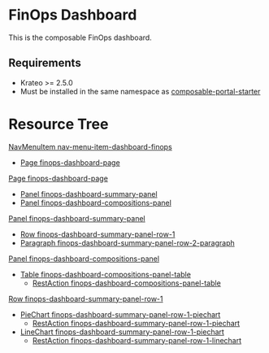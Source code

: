 # FinOps Dashboard
This is the composable FinOps dashboard.

## Requirements
- Krateo >= 2.5.0
- Must be installed in the same namespace as [composable-portal-starter](https://github.com/krateoplatformops/composable-portal-starter)

# Resource Tree
[NavMenuItem nav-menu-item-dashboard-finops](chart/templates/navmenuitem.nav-menu-item-finops-dashboard.yaml)
- [Page finops-dashboard-page](chart/templates/pages.finops-dashboard-page.yaml)

[Page finops-dashboard-page](chart/templates/pages.finops-dashboard-page.yaml)
- [Panel finops-dashboard-summary-panel](chart/templates/panel.finops-dashboard-summary-panel.yaml)
- [Panel finops-dashboard-compositions-panel](chart/templates/panel.finops-dashboard-compositions-panel.yaml)

[Panel finops-dashboard-summary-panel](chart/templates/panel.finops-dashboard-summary-panel.yaml)
- [Row finops-dashboard-summary-panel-row-1](chart/templates/row.finops-dashboard-summary-panel-row-1.yaml)
- [Paragraph finops-dashboard-summary-panel-row-2-paragraph](chart/templates/paragraph.finops-dashboard-summary-panel-row-2-paragraph.yaml)

[Panel finops-dashboard-compositions-panel](chart/templates/panel.finops-dashboard-compositions-panel.yaml)
- [Table finops-dashboard-compositions-panel-table](chart/templates/table.finops-dashboard-compositions-panel-table.yaml)
  - [RestAction finops-dashboard-compositions-panel-table](chart/templates/restaction.finops-dashboard-compositions-panel-table.yaml)

[Row finops-dashboard-summary-panel-row-1](chart/templates/row.finops-dashboard-summary-panel-row-1.yaml)
- [PieChart finops-dashboard-summary-panel-row-1-piechart](chart/templates/widget.finops-dashboard-summary-panel-row-1-widgets.yaml)
  - [RestAction finops-dashboard-summary-panel-row-1-piechart](chart/templates/restaction.finops-dashboard-summary-panel-row-1-widgets.yaml)
- [LineChart finops-dashboard-summary-panel-row-1-piechart](chart/templates/widget.finops-dashboard-summary-panel-row-1-widgets.yaml)
  - [RestAction finops-dashboard-summary-panel-row-1-linechart](chart/templates/restaction.finops-dashboard-summary-panel-row-1-widgets.yaml)